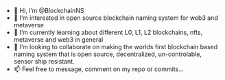 - 👋 Hi, I’m @BlockchainNS
- 👀 I’m interested in open source blockchain naming system for web3 and metaverse
- 🌱 I’m currently learning about different L0, L1, L2 blockchains, nfts, metaverse and web3 in general
- 💞️ I’m looking to collaborate on making the worlds first blockchain based naming system that is open source, decentralized, un-controlable, sensor ship resistant.
- 📫 Feel free to message, comment on my repo or commits...
